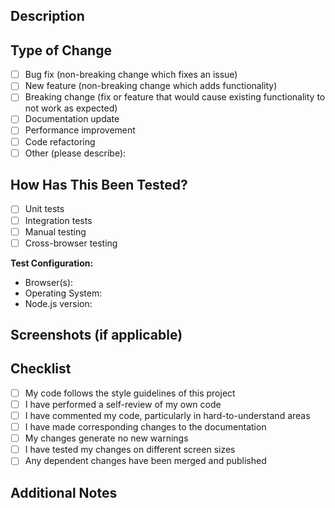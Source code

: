 ## Description
<!-- Provide a brief description of the changes in this PR -->

## Type of Change
- [ ] Bug fix (non-breaking change which fixes an issue)
- [ ] New feature (non-breaking change which adds functionality)
- [ ] Breaking change (fix or feature that would cause existing functionality to not work as expected)
- [ ] Documentation update
- [ ] Performance improvement
- [ ] Code refactoring
- [ ] Other (please describe):

## How Has This Been Tested?
<!-- Describe the tests that you ran to verify your changes -->
- [ ] Unit tests
- [ ] Integration tests
- [ ] Manual testing
- [ ] Cross-browser testing

**Test Configuration:**
- Browser(s): 
- Operating System: 
- Node.js version: 

## Screenshots (if applicable)
<!-- Add screenshots to help explain your changes -->

## Checklist
- [ ] My code follows the style guidelines of this project
- [ ] I have performed a self-review of my own code
- [ ] I have commented my code, particularly in hard-to-understand areas
- [ ] I have made corresponding changes to the documentation
- [ ] My changes generate no new warnings
- [ ] I have tested my changes on different screen sizes
- [ ] Any dependent changes have been merged and published

## Additional Notes
<!-- Add any additional notes about the PR here -->
